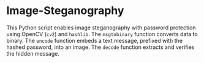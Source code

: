 # Image-Steganography
This Python script enables image steganography with password protection using OpenCV (`cv2`) and `hashlib`. The `msgtobinary` function converts data to binary. The `encode` function embeds a text message, prefixed with the hashed password, into an image. The `decode` function extracts and verifies the hidden message.
